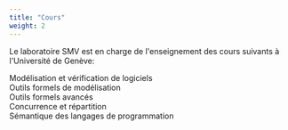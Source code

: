```yaml
---
title: "Cours"
weight: 2
---
```


Le laboratoire SMV est en charge de l'enseignement des cours suivants à l'Université de Genève:

Modélisation et vérification de logiciels  
Outils formels de modélisation  
Outils formels avancés  
Concurrence et répartition  
Sémantique des langages de programmation  

